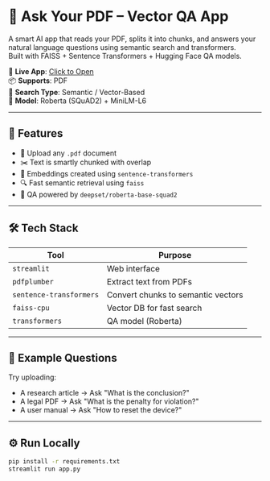 # 🤖 Ask Your PDF – Vector QA App

A smart AI app that reads your PDF, splits it into chunks, and answers your natural language questions using semantic search and transformers.  
Built with FAISS + Sentence Transformers + Hugging Face QA models.

🔗 **Live App**: [Click to Open](https://your-streamlit-url)  
📦 **Supports**: PDF  
💬 **Search Type**: Semantic / Vector-Based  
🧠 **Model**: Roberta (SQuAD2) + MiniLM-L6

---

## 🚀 Features

- 📁 Upload any `.pdf` document
- ✂️ Text is smartly chunked with overlap
- 🧠 Embeddings created using `sentence-transformers`
- 🔍 Fast semantic retrieval using `faiss`
- 🤖 QA powered by `deepset/roberta-base-squad2`

---

## 🛠️ Tech Stack

| Tool | Purpose |
|------|---------|
| `streamlit` | Web interface |
| `pdfplumber` | Extract text from PDFs |
| `sentence-transformers` | Convert chunks to semantic vectors |
| `faiss-cpu` | Vector DB for fast search |
| `transformers` | QA model (Roberta) |

---

## 📄 Example Questions

Try uploading:
- A research article → Ask "What is the conclusion?"
- A legal PDF → Ask "What is the penalty for violation?"
- A user manual → Ask "How to reset the device?"

---

## ⚙️ Run Locally

```bash
pip install -r requirements.txt
streamlit run app.py

